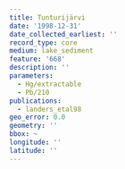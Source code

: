 ```yaml
---
title: Tunturijärvi
date: '1998-12-31'
date_collected_earliest: ''
record_type: core
medium: lake_sediment
feature: '668'
description: ''
parameters:
  - Hg/extractable
  - Pb/210
publications:
  - landers_etal98
geo_error: 0.0
geometry: ''
bbox: ~
longitude: ''
latitude: ''
---
```

